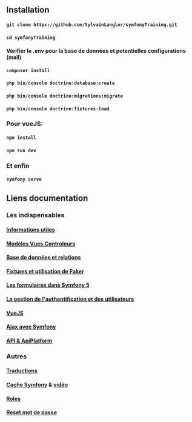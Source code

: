 ## Installation

#### `git clone https://github.com/SylvainLangler/symfonyTraining.git`

#### `cd symfonyTraining`

#### Vérifier le .env pour la base de données et potentielles configurations (mail)

#### `composer install`

#### `php bin/console doctrine:database:create`

#### `php bin/console doctrine:migrations:migrate`

#### `php bin/console doctrine:fixtures:load`

### Pour vueJS:

#### `npm install`

#### `npm run dev`

### Et enfin

#### `symfony serve`

## Liens documentation

### Les indispensables

#### [Informations utiles](https://github.com/SylvainLangler/symfonyTraining/tree/master/doc/informations.md)

#### [Modèles Vues Controleurs](https://github.com/SylvainLangler/symfonyTraining/tree/master/doc/MVC.md)

#### [Base de données et relations](https://github.com/SylvainLangler/symfonyTraining/tree/master/doc/bdd_relations.md)

#### [Fixtures et utilisation de Faker](https://github.com/SylvainLangler/symfonyTraining/tree/master/doc/fixtures_faker.md)

#### [Les formulaires dans Symfony 5](https://github.com/SylvainLangler/symfonyTraining/tree/master/doc/formulaires.md)

#### [La gestion de l'authentification et des utilisateurs](https://github.com/SylvainLangler/symfonyTraining/tree/master/doc/authentification.md)

#### [VueJS](https://github.com/SylvainLangler/symfonyTraining/tree/master/doc/vuejs.md)

#### [Ajax avec Symfony](https://github.com/SylvainLangler/symfonyTraining/tree/master/doc/ajax.md)

#### [API & ApiPlatform](https://github.com/SylvainLangler/symfonyTraining/tree/master/doc/api.md)

### Autres

#### [Traductions](https://nouvelle-techno.fr/actualites/live-coding-creer-un-site-multilingue-avec-symfony-4)

#### [Cache Symfony](https://symfony.com/doc/current/components/cache.html) & [vidéo](https://www.youtube.com/watch?v=Pw8_EDZOnXA)

#### [Roles](https://github.com/SylvainLangler/symfonyTraining/tree/master/doc/roles.md)

#### [Reset mot de passe](https://nouvelle-techno.fr/actualites/live-coding-activation-de-compte-et-recuperation-de-mot-de-passe-avec-symfony-4)
